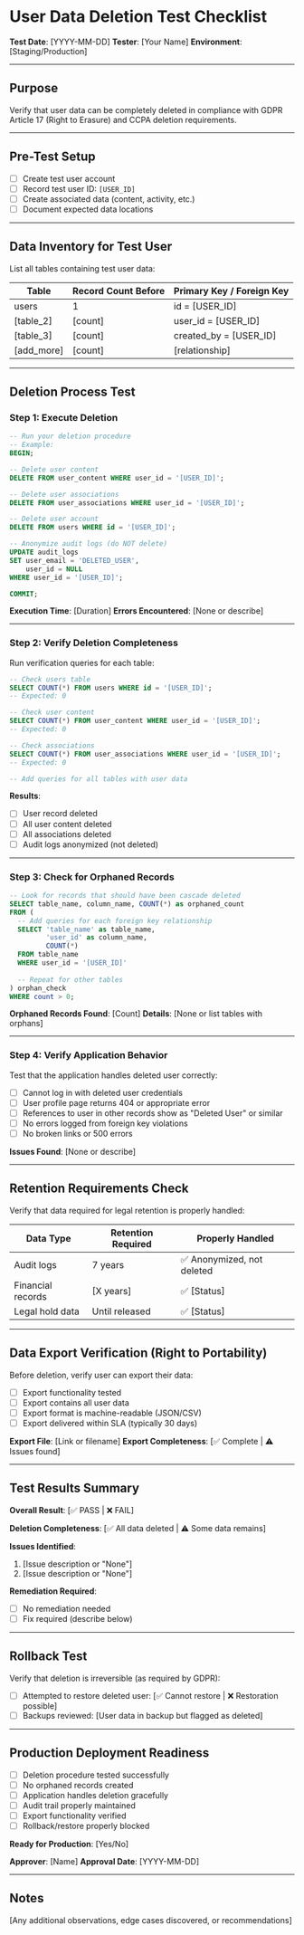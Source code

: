# User Data Deletion Test Checklist

**Test Date**: [YYYY-MM-DD]
**Tester**: [Your Name]
**Environment**: [Staging/Production]

---

## Purpose

Verify that user data can be completely deleted in compliance with GDPR Article 17 (Right to Erasure) and CCPA deletion requirements.

---

## Pre-Test Setup

- [ ] Create test user account
- [ ] Record test user ID: `[USER_ID]`
- [ ] Create associated data (content, activity, etc.)
- [ ] Document expected data locations

---

## Data Inventory for Test User

List all tables containing test user data:

| Table | Record Count Before | Primary Key / Foreign Key |
|-------|---------------------|---------------------------|
| users | 1 | id = [USER_ID] |
| [table_2] | [count] | user_id = [USER_ID] |
| [table_3] | [count] | created_by = [USER_ID] |
| [add_more] | [count] | [relationship] |

---

## Deletion Process Test

### Step 1: Execute Deletion
```sql
-- Run your deletion procedure
-- Example:
BEGIN;

-- Delete user content
DELETE FROM user_content WHERE user_id = '[USER_ID]';

-- Delete user associations
DELETE FROM user_associations WHERE user_id = '[USER_ID]';

-- Delete user account
DELETE FROM users WHERE id = '[USER_ID]';

-- Anonymize audit logs (do NOT delete)
UPDATE audit_logs 
SET user_email = 'DELETED_USER',
    user_id = NULL
WHERE user_id = '[USER_ID]';

COMMIT;
```

**Execution Time**: [Duration]
**Errors Encountered**: [None or describe]

---

### Step 2: Verify Deletion Completeness

Run verification queries for each table:

```sql
-- Check users table
SELECT COUNT(*) FROM users WHERE id = '[USER_ID]';
-- Expected: 0

-- Check user content
SELECT COUNT(*) FROM user_content WHERE user_id = '[USER_ID]';
-- Expected: 0

-- Check associations
SELECT COUNT(*) FROM user_associations WHERE user_id = '[USER_ID]';
-- Expected: 0

-- Add queries for all tables with user data
```

**Results**:
- [ ] User record deleted
- [ ] All user content deleted
- [ ] All associations deleted
- [ ] Audit logs anonymized (not deleted)

---

### Step 3: Check for Orphaned Records

```sql
-- Look for records that should have been cascade deleted
SELECT table_name, column_name, COUNT(*) as orphaned_count
FROM (
  -- Add queries for each foreign key relationship
  SELECT 'table_name' as table_name, 
         'user_id' as column_name,
         COUNT(*) 
  FROM table_name 
  WHERE user_id = '[USER_ID]'
  
  -- Repeat for other tables
) orphan_check
WHERE count > 0;
```

**Orphaned Records Found**: [Count]
**Details**: [None or list tables with orphans]

---

### Step 4: Verify Application Behavior

Test that the application handles deleted user correctly:

- [ ] Cannot log in with deleted user credentials
- [ ] User profile page returns 404 or appropriate error
- [ ] References to user in other records show as "Deleted User" or similar
- [ ] No errors logged from foreign key violations
- [ ] No broken links or 500 errors

**Issues Found**: [None or describe]

---

## Retention Requirements Check

Verify that data required for legal retention is properly handled:

| Data Type | Retention Required | Properly Handled |
|-----------|-------------------|------------------|
| Audit logs | 7 years | ✅ Anonymized, not deleted |
| Financial records | [X years] | ✅ [Status] |
| Legal hold data | Until released | ✅ [Status] |

---

## Data Export Verification (Right to Portability)

Before deletion, verify user can export their data:

- [ ] Export functionality tested
- [ ] Export contains all user data
- [ ] Export format is machine-readable (JSON/CSV)
- [ ] Export delivered within SLA (typically 30 days)

**Export File**: [Link or filename]
**Export Completeness**: [✅ Complete | ⚠️ Issues found]

---

## Test Results Summary

**Overall Result**: [✅ PASS | ❌ FAIL]

**Deletion Completeness**: [✅ All data deleted | ⚠️ Some data remains]

**Issues Identified**:
1. [Issue description or "None"]
2. [Issue description or "None"]

**Remediation Required**:
- [ ] No remediation needed
- [ ] Fix required (describe below)

---

## Rollback Test

Verify that deletion is irreversible (as required by GDPR):

- [ ] Attempted to restore deleted user: [✅ Cannot restore | ❌ Restoration possible]
- [ ] Backups reviewed: [User data in backup but flagged as deleted]

---

## Production Deployment Readiness

- [ ] Deletion procedure tested successfully
- [ ] No orphaned records created
- [ ] Application handles deletion gracefully
- [ ] Audit trail properly maintained
- [ ] Export functionality verified
- [ ] Rollback/restore properly blocked

**Ready for Production**: [Yes/No]

**Approver**: [Name]
**Approval Date**: [YYYY-MM-DD]

---

## Notes

[Any additional observations, edge cases discovered, or recommendations]
